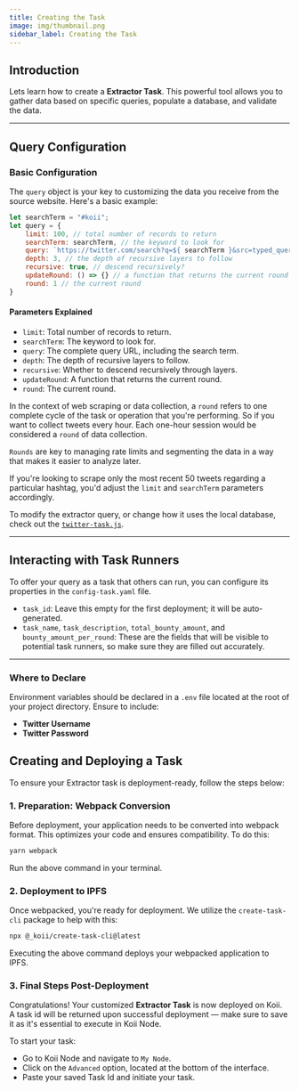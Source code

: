 ```yaml
---
title: Creating the Task
image: img/thumbnail.png
sidebar_label: Creating the Task
---
```


## Introduction

Lets learn how to create a **Extractor Task**. This powerful tool allows you to gather data based on specific queries, populate a database, and validate the data.

---

## Query Configuration

### Basic Configuration

The `query` object is your key to customizing the data you receive from the source website. Here's a basic example:

```javascript
let searchTerm = "#koii";
let query = {
    limit: 100, // total number of records to return
    searchTerm: searchTerm, // the keyword to look for
    query: `https://twitter.com/search?q=${ searchTerm }&src=typed_query`, // the query string (including said keyword)
    depth: 3, // the depth of recursive layers to follow
    recursive: true, // descend recursively?
    updateRound: () => {} // a function that returns the current round
    round: 1 // the current round
}
```

#### Parameters Explained

- `limit`: Total number of records to return.
- `searchTerm`: The keyword to look for.
- `query`: The complete query URL, including the search term.
- `depth`: The depth of recursive layers to follow.
- `recursive`: Whether to descend recursively through layers.
- `updateRound`: A function that returns the current round.
- `round`: The current round.

In the context of web scraping or data collection, a `round` refers to one complete cycle of the task or operation that you're performing. So if you want to collect tweets every hour. Each one-hour session would be considered a `round` of data collection. 

`Rounds` are key to managing rate limits and segmenting the data in a way that makes it easier to analyze later.

If you're looking to scrape only the most recent 50 tweets regarding a particular hashtag, you'd adjust the `limit` and `searchTerm` parameters accordingly. 

To modify the extractor query, or change how it uses the local database, check out the [`twitter-task.js`](https://github.com/somali0128/X-scraper/blob/e0cfff8421fb95dd4fdc123bde38a7293aee5098/twitter-task.js#L33).

----

## Interacting with Task Runners

To offer your query as a task that others can run, you can configure its properties in the `config-task.yaml` file.

- `task_id`: Leave this empty for the first deployment; it will be auto-generated.
- `task_name`, `task_description`, `total_bounty_amount`, and `bounty_amount_per_round`: These are the fields that will be visible to potential task runners, so make sure they are filled out accurately.

---


### Where to Declare

Environment variables should be declared in a `.env` file located at the root of your project directory. Ensure to include:

- **Twitter Username**
- **Twitter Password**


## Creating and Deploying a Task

To ensure your Extractor task is deployment-ready, follow the steps below:

### 1. **Preparation: Webpack Conversion**

Before deployment, your application needs to be converted into webpack format. This optimizes your code and ensures compatibility. To do this:

```bash
yarn webpack
```

Run the above command in your terminal.

### 2. **Deployment to IPFS**

Once webpacked, you're ready for deployment. We utilize the `create-task-cli` package to help with this:

```bash
npx @_koii/create-task-cli@latest
```

Executing the above command deploys your webpacked application to IPFS.

### 3. **Final Steps Post-Deployment**

Congratulations! Your customized **Extractor Task** is now deployed on Koii. A task id will be returned upon successful deployment — make sure to save it as it's essential to execute in Koii Node.

To start your task:
- Go to Koii Node and navigate to `My Node`.
- Click on the `Advanced` option, located at the bottom of the interface.
- Paste your saved Task Id and initiate your task.